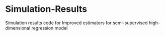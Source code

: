# Simulation-Results
Simulation results code for Improved estimators for semi-supervised high-dimensional regression model
